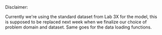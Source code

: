 
Disclaimer: 

Currently we're using the standard dataset from Lab 3X for the model, this is supposed to be replaced 
next week when we finalize our choice of problem domain and dataset. Same goes for the data loading functions. 



